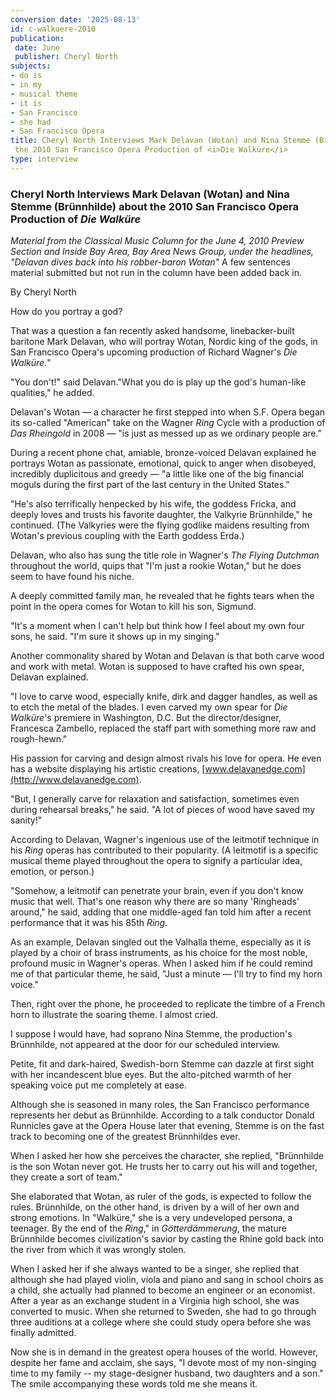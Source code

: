 ```yaml
---
conversion date: '2025-08-13'
id: c-walkuere-2010
publication:
 date: June
 publisher: Cheryl North
subjects:
- do is
- in my
- musical theme
- it is
- San Francisco
- she had
- San Francisco Opera
title: Cheryl North Interviews Mark Delavan (Wotan) and Nina Stemme (Brünnhilde) about
 the 2010 San Francisco Opera Production of <i>Die Walküre</i>
type: interview
---
```


### **Cheryl North Interviews Mark Delavan (Wotan) and Nina Stemme (Brünnhilde) about the 2010 San Francisco Opera Production of *Die Walküre***

*Material from the Classical Music Column for the June 4, 2010 Preview Section and Inside Bay Area, Bay Area News Group, under the headlines, "Delavan dives back into his robber-baron Wotan"* A few sentences material submitted but not run in the column have been added back in.

By Cheryl North

How do you portray a god?

That was a question a fan recently asked handsome, linebacker-built baritone Mark Delavan, who will portray Wotan, Nordic king of the gods, in San Francisco Opera's upcoming production of Richard Wagner's *Die Walküre.*"

"You don't!" said Delavan."What you do is play up the god's human-like qualities," he added.

Delavan's Wotan — a character he first stepped into when S.F. Opera began its so-called "American" take on the Wagner *Ring* Cycle with a production of *Das Rheingold* in 2008 — "is just as messed up as we ordinary people are."

During a recent phone chat, amiable, bronze-voiced Delavan explained he portrays Wotan as passionate, emotional, quick to anger when disobeyed, incredibly duplicitous and greedy — "a little like one of the big financial moguls during the first part of the last century in the United States."

"He's also terrifically henpecked by his wife, the goddess Fricka, and deeply loves and trusts his favorite daughter, the Valkyrie Brünnhilde," he continued. (The Valkyries were the flying godlike maidens resulting from Wotan's previous coupling with the Earth goddess Erda.)

Delavan, who also has sung the title role in Wagner's *The Flying Dutchman* throughout the world, quips that "I'm just a rookie Wotan," but he does seem to have found his niche.

A deeply committed family man, he revealed that he fights tears when the point in the opera comes for Wotan to kill his son, Sigmund.

"It's a moment when I can't help but think how I feel about my own four sons, he said. "I'm sure it shows up in my singing."

Another commonality shared by Wotan and Delavan is that both carve wood and work with metal. Wotan is supposed to have crafted his own spear, Delavan explained.

"I love to carve wood, especially knife, dirk and dagger handles, as well as to etch the metal of the blades. I even carved my own spear for *Die Walküre*'s premiere in Washington, D.C. But the director/designer, Francesca Zambello, replaced the staff part with something more raw and rough-hewn."

His passion for carving and design almost rivals his love for opera. He even has a website displaying his artistic creations, [www.delavanedge.com](http://www.delavanedge.com).

"But, I generally carve for relaxation and satisfaction, sometimes even during rehearsal breaks," he said. "A lot of pieces of wood have saved my sanity!"

According to Delavan, Wagner's ingenious use of the leitmotif technique in his *Ring* operas has contributed to their popularity. (A leitmotif is a specific musical theme played throughout the opera to signify a particular idea, emotion, or person.)

"Somehow, a leitmotif can penetrate your brain, even if you don't know music that well. That's one reason why there are so many 'Ringheads' around," he said, adding that one middle-aged fan told him after a recent performance that it was his 85th *Ring*.

As an example, Delavan singled out the Valhalla theme, especially as it is played by a choir of brass instruments, as his choice for the most noble, profound music in Wagner's operas. When I asked him if he could remind me of that particular theme, he said, "Just a minute — I'll try to find my horn voice."

Then, right over the phone, he proceeded to replicate the timbre of a French horn to illustrate the soaring theme. I almost cried.

I suppose I would have, had soprano Nina Stemme, the production's Brünnhilde, not appeared at the door for our scheduled interview.

Petite, fit and dark-haired, Swedish-born Stemme can dazzle at first sight with her incandescent blue eyes. But the alto-pitched warmth of her speaking voice put me completely at ease.

Although she is seasoned in many roles, the San Francisco performance represents her debut as Brünnhilde. According to a talk conductor Donald Runnicles gave at the Opera House later that evening, Stemme is on the fast track to becoming one of the greatest Brünnhildes ever.

When I asked her how she perceives the character, she replied, "Brünnhilde is the son Wotan never got. He trusts her to carry out his will and together, they create a sort of team."

She elaborated that Wotan, as ruler of the gods, is expected to follow the rules. Brünnhilde, on the other hand, is driven by a will of her own and strong emotions. In "Walküre," she is a very undeveloped persona, a teenager. By the end of the *Ring*," in *Götterdämmerung*, the mature Brünnhilde becomes civilization's savior by casting the Rhine gold back into the river from which it was wrongly stolen.

When I asked her if she always wanted to be a singer, she replied that although she had played violin, viola and piano and sang in school choirs as a child, she actually had planned to become an engineer or an economist. After a year as an exchange student in a Virginia high school, she was converted to music. When she returned to Sweden, she had to go through three auditions at a college where she could study opera before she was finally admitted.

Now she is in demand in the greatest opera houses of the world. However, despite her fame and acclaim, she says, "I devote most of my non-singing time to my family -- my stage-designer husband, two daughters and a son." The smile accompanying these words told me she means it.